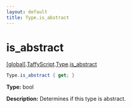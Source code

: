 ```yaml
---
layout: default
title: Type.is_abstract
---
```


# is_abstract

[\[global\]]({{site.baseurl}}/docs/).[TaffyScript]({{site.baseurl}}/docs/TaffyScript/).[Type]({{site.baseurl}}/docs/TaffyScript/Type/).[is_abstract]({{site.baseurl}}/docs/TaffyScript/Type/is_abstract/)

```cs
Type.is_abstract { get; }
```

**Type:** bool

**Description:** Determines if this type is abstract.
